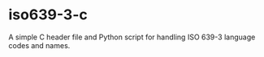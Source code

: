 # iso639-3-c
A simple C header file and Python script for handling ISO 639-3 language codes and names. 
